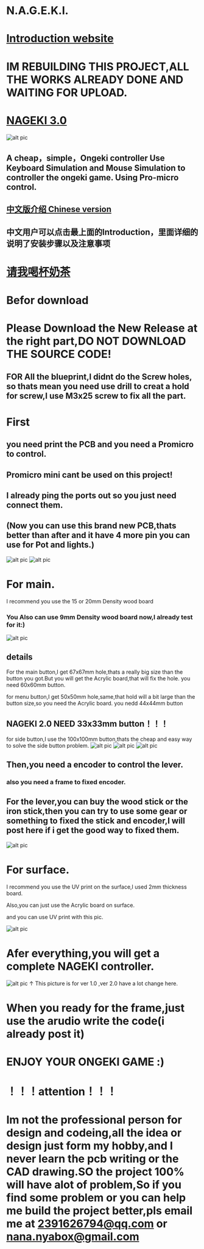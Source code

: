 # N.A.G.E.K.I.
# [Introduction website](https://nananana.net/nageki-en/)

# IM REBUILDING THIS PROJECT,ALL THE WORKS ALREADY DONE AND WAITING FOR UPLOAD.

# [NAGEKI 3.0](https://github.com/Eternal973/NAGEKI/tree/main/NAGEKI%203.0)

![alt pic](https://github.com/Eternal973/NAGEKI/blob/main/pic/NAGEKI%203.png)

## A cheap，simple，Ongeki controller Use Keyboard Simulation and Mouse Simulation to controller the ongeki game. Using Pro-micro control.
## [中文版介绍 Chinese version](https://github.com/Eternal973/NAGEKI/blob/main/README_CN.md)
## 中文用户可以点击最上面的Introduction，里面详细的说明了安装步骤以及注意事项
# [请我喝杯奶茶](https://afdian.net/@Nana0Nana)

# Befor download
# Please Download the New Release at the right part,DO NOT DOWNLOAD THE SOURCE CODE!
## FOR All the blueprint,I __didnt__ do the Screw holes, so thats mean you need use drill to creat a hold for screw,I use M3x25 screw to fix all the part.

# First
##  you need print the PCB and you need a Promicro to control.
## Promicro mini cant be used on this project!
## I already ping the ports out so you just need connect them.
## (Now you can use this brand new PCB,thats better than after and it have 4 more pin you can use for Pot and lights.)
![alt pic](https://github.com/Eternal973/NAGEKI/blob/main/pic/PCB%202.0%20B.png?raw=true)
![alt pic](https://github.com/Eternal973/NAGEKI/blob/main/pic/PCB%202.0.png?raw=true)



# For main.

I recommend you use the 15 or 20mm Density wood board
### You Also can use 9mm Density wood board now,I already test for it:)

![alt pic](https://github.com/Eternal973/NAGEKI/blob/main/pic/main.png?raw=true)

## details

For the main button,I get 67x67mm hole,thats a really big size than the button you got.But you will get the Acrylic board,that will fix the hole.
you need 60x60mm button.

for menu button,I get 50x50mm hole,same,that hold will a bit large than the button size,so you need the Acrylic board.
you nedd 44x44mm button

## NAGEKI 2.0 NEED 33x33mm button！！！

for side button,I use the 100x100mm button,thats the cheap and easy way to solve the side button problem.
![alt pic](https://github.com/Eternal973/N.A.G.E.K.I./blob/main/pic/IMG_8376.PNG?raw=true)
![alt pic](https://github.com/Eternal973/N.A.G.E.K.I./blob/main/pic/IMG_8377.PNG?raw=true)
![alt pic](https://github.com/Eternal973/N.A.G.E.K.I./blob/main/pic/IMG_8378.PNG?raw=true)

## Then,you need a encoder to control the lever.
### also you need a frame to fixed encoder.
## For the lever,you can buy the wood stick or the iron stick,then you can try to use some gear or something to fixed the stick and encoder,I will post here if i get the good way to fixed them.

![alt pic](https://github.com/Eternal973/N.A.G.E.K.I./blob/main/pic/IMG_8379.PNG?raw=true)

# For surface.
I recommend you use the UV print on the surface,I used 2mm thickness board.

Also,you can just use the Acrylic board on surface.

and you can use UV print with this pic.

![alt pic](https://github.com/Eternal973/NAGEKI/blob/main/pic/NAGEKI%202.1%20UV%20BRIGHT%202.png?raw=true)


# Afer everything,you will get a complete NAGEKI controller.


![alt pic](https://github.com/Eternal973/N.A.G.E.K.I./blob/main/pic/IMG_8332.JPG?raw=true)
↑ This picture is for ver 1.0 ,ver 2.0 have a lot change here.


# When you ready for the frame,just use the arudio write the code(i already post it)

# ENJOY YOUR ONGEKI GAME :)

# ！！！attention！！！
# Im not the professional person for design and codeing,all the idea or design just form my hobby,and I never learn the pcb writing or the CAD drawing.SO the project 100% will have alot of problem,So if you find some problem or you can help me build the project better,pls email me at 2391626794@qq.com  or  nana.nyabox@gmail.com
